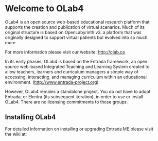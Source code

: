 # Welcome to OLab4

OLab4 is an open source web-based educational research platform that supports the creation and publication of virtual scenarios. Much of its original structure is based on OpenLabyrinth v3, a platform that was originally designed to support virtual patients but evolved into so much more. 

For more information please visit our website: http://olab.ca 

In its early phases, OLab4 is based on the Entrada framework, an open source web-based Integrated Teaching and Learning System created to allow teachers, learners and
curriculum managers a simple way of accessing, interacting, and managing curriculum within an educational environment. (http://www.entrada-project.org)

However, OLab4 remains a standalone project. You do not have to adopt Entrada, or Elentra (its subsequent iteration), in order to use or install OLab4. There are no licensing commitments to those groups. 

## Installing OLab4

For detailed information on installing or upgrading Entrada ME please visit the wiki at:
